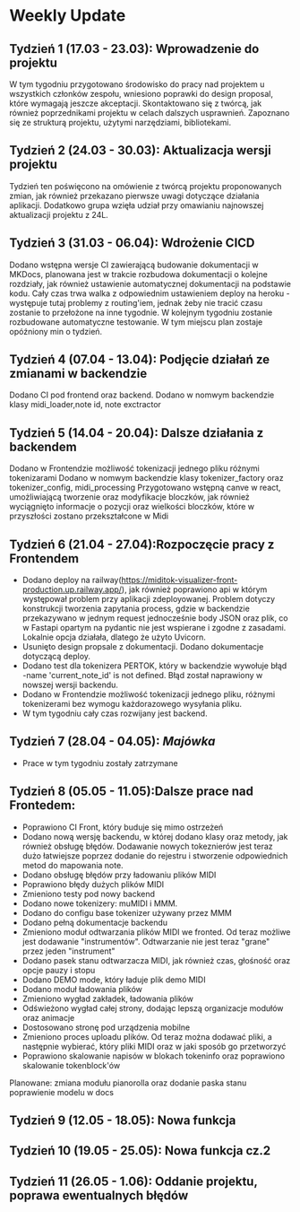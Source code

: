 # Weekly Update
## Tydzień 1 (17.03 - 23.03): Wprowadzenie do projektu
W tym tygodniu przygotowano środowisko do pracy nad projektem u wszystkich członków zespołu, wniesiono poprawki do design proposal, które wymagają jeszcze akceptacji. Skontaktowano się z twórcą, jak również poprzednikami projektu w celach dalszych usprawnień. Zapoznano się ze strukturą projektu, użytymi narzędziami, bibliotekami. 
## Tydzień 2 (24.03 - 30.03): Aktualizacja wersji projektu
Tydzień ten poświęcono na omówienie z twórcą projektu proponowanych zmian, jak również przekazano pierwsze uwagi dotyczące działania aplikacji. Dodatkowo grupa wzięła udział przy omawianiu najnowszej aktualizacji projektu z 24L.
## Tydzień 3 (31.03 - 06.04): Wdrożenie CICD
Dodano wstępna wersje CI zawierającą budowanie dokumentacji w MKDocs, planowana jest w trakcie rozbudowa dokumentacji o kolejne rozdziały, jak również ustawienie automatycznej dokumentacji na podstawie kodu. Cały czas trwa walka z odpowiednim ustawieniem deploy na heroku - występuje tutaj problemy z routing'iem, jednak żeby nie tracić czasu zostanie to przełożone na inne tygodnie. W kolejnym tygodniu zostanie rozbudowane automatyczne testowanie. W tym miejscu plan zostaje opóźniony min o tydzień.   
## Tydzień 4 (07.04 - 13.04): Podjęcie działań ze zmianami w backendzie
Dodano CI pod frontend oraz backend.
Dodano w nomwym backendzie klasy midi_loader,note id, note exctractor
## Tydzień 5 (14.04 - 20.04): Dalsze działania z backendem
Dodano w Frontendzie możliwość tokenizacji jednego pliku różnymi tokenizarami
Dodano w nomwym backendzie klasy tokenizer_factory oraz tokenizer_config, midi_processing
Przygotowano wstępną canve w react, umożliwiającą tworzenie oraz modyfikacje bloczków, jak również wyciągnięto informacje o pozycji oraz wielkości bloczków, które w przyszłości zostano przekształcone w Midi  
## Tydzień 6 (21.04 - 27.04):Rozpoczęcie pracy z Frontendem
- Dodano deploy na railway(https://miditok-visualizer-front-production.up.railway.app/), jak również poprawiono api w którym występował problem przy aplikacji zdeployowanej. Problem dotyczy konstrukcji tworzenia zapytania process, gdzie w backendzie przekazywano w jednym request jednocześnie body JSON oraz plik, co w Fastapi opartym na pydantic nie jest wspierane i zgodne z zasadami. Lokalnie opcja działała, dlatego że użyto Uvicorn. 
- Usunięto design propsale z dokumentacji. Dodano dokumentacje dotyczącą deploy.
- Dodano test dla tokenizera PERTOK, który w backendzie wywołuje błąd -name 'current_note_id' is not defined. Błąd został naprawiony w nowszej wersji backendu.
- Dodano w Frontendzie możliwość tokenizacji jednego pliku, różnymi tokenizerami bez wymogu każdorazowego wysyłania pliku.
- W tym tygodniu cały czas rozwijany jest backend.
## Tydzień 7 (28.04 - 04.05):    *Majówka*
- Prace w tym tygodniu zostały zatrzymane
## Tydzień 8 (05.05 - 11.05):Dalsze prace nad Frontedem:
- Poprawiono CI Front, który buduje się mimo ostrzeżeń
- Dodano nową wersję backendu, w której dodano klasy oraz metody, jak również obsługę błędów. Dodawanie nowych tokeznierów jest teraz dużo łatwiejsze poprzez dodanie do rejestru i stworzenie odpowiednich metod do mapowania note. 
- Dodano obsługę błędów przy ładowaniu plików MIDI
- Poprawiono błędy dużych plików MIDI
- Zmieniono testy pod nowy backend
- Dodano nowe tokenizery: muMIDI i MMM. 
- Dodano do configu base tokenizer używany przez MMM
- Dodano pełną dokumentacje backendu
- Zmieniono moduł odtwarzania plików MIDI we fronted. Od teraz możliwe jest dodawanie "instrumentów". Odtwarzanie nie jest teraz "grane" przez jeden "instrument"
- Dodano pasek stanu odtwarzacza MIDI, jak również czas, głośność oraz opcje pauzy i stopu
- Dodano DEMO mode, który ładuje plik demo MIDI
- Dodano moduł ładowania plików
- Zmieniono wygład zakładek, ładowania plików
- Odświeżono wygład całej strony, dodając lepszą organizacje modułów oraz animacje
- Dostosowano stronę pod urządzenia mobilne 
- Zmieniono proces uploadu plików. Od teraz można dodawać pliki, a następnie wybierać, który pliki MIDI oraz w jaki sposób go przetworzyć 
- Poprawiono skalowanie napisów w blokach tokeninfo oraz poprawiono skalowanie tokenblock'ów

Planowane:
zmiana modułu pianorolla oraz dodanie paska stanu
poprawienie modelu w docs
## Tydzień 9 (12.05 - 18.05): Nowa funkcja
## Tydzień 10 (19.05 - 25.05):   Nowa funkcja cz.2
## Tydzień 11 (26.05 - 1.06):   Oddanie projektu, poprawa ewentualnych błędów